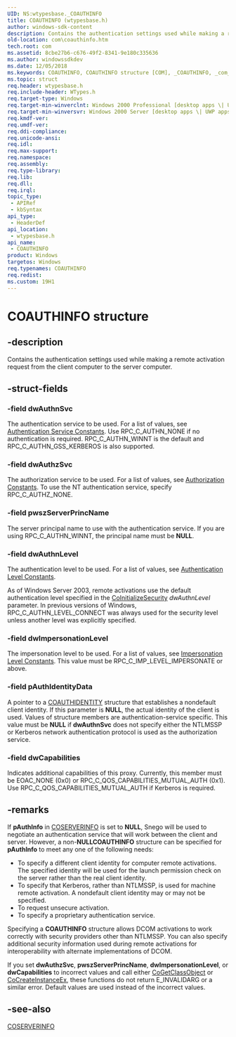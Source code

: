 ```yaml
---
UID: NS:wtypesbase._COAUTHINFO
title: COAUTHINFO (wtypesbase.h)
author: windows-sdk-content
description: Contains the authentication settings used while making a remote activation request from the client computer to the server computer.
old-location: com\coauthinfo.htm
tech.root: com
ms.assetid: 8cbe27b6-c676-49f2-8341-9e180c335636
ms.author: windowssdkdev
ms.date: 12/05/2018
ms.keywords: COAUTHINFO, COAUTHINFO structure [COM], _COAUTHINFO, _com_COAUTHINFO, com.coauthinfo, wtypesbase/COAUTHINFO
ms.topic: struct
req.header: wtypesbase.h
req.include-header: WTypes.h
req.target-type: Windows
req.target-min-winverclnt: Windows 2000 Professional [desktop apps \| UWP apps]
req.target-min-winversvr: Windows 2000 Server [desktop apps \| UWP apps]
req.kmdf-ver: 
req.umdf-ver: 
req.ddi-compliance: 
req.unicode-ansi: 
req.idl: 
req.max-support: 
req.namespace: 
req.assembly: 
req.type-library: 
req.lib: 
req.dll: 
req.irql: 
topic_type:
 - APIRef
 - kbSyntax
api_type:
 - HeaderDef
api_location:
 - wtypesbase.h
api_name:
 - COAUTHINFO
product: Windows
targetos: Windows
req.typenames: COAUTHINFO
req.redist: 
ms.custom: 19H1
---
```


# COAUTHINFO structure


## -description


Contains the authentication settings used while making a remote activation request from the client computer to the server computer.


## -struct-fields




### -field dwAuthnSvc

The authentication service to be used. For a list of values, see <a href="https://msdn.microsoft.com/c16a8e52-a7f9-40d9-99ef-10b382b5cb3c">Authentication Service Constants</a>. Use RPC_C_AUTHN_NONE if no authentication is required. RPC_C_AUTHN_WINNT is the default and RPC_C_AUTHN_GSS_KERBEROS is also supported.


### -field dwAuthzSvc

The authorization service to be used. For a list of values, see <a href="https://msdn.microsoft.com/a0bc9337-b7e4-41c5-ae36-4843fa7d98ce">Authorization Constants</a>. To use the NT authentication service, specify RPC_C_AUTHZ_NONE.


### -field pwszServerPrincName

The server principal name to use with the authentication service. If you are using RPC_C_AUTHN_WINNT, the principal name must be <b>NULL</b>.


### -field dwAuthnLevel

The authentication level to be used. For a list of values, see <a href="https://msdn.microsoft.com/06c409e4-3772-45cf-8c31-c64f99aca244">Authentication Level Constants</a>.

As of Windows Server 2003, remote activations use the default authentication level specified in the <a href="https://msdn.microsoft.com/e0933741-6b75-4ce1-aa63-6240e4a7130f">CoInitializeSecurity</a> <i>dwAuthnLevel</i> parameter. In previous versions of Windows, RPC_C_AUTHN_LEVEL_CONNECT was always used for the security level unless another level was explicitly specified.


### -field dwImpersonationLevel

The impersonation level to be used. For a list of values, see <a href="https://msdn.microsoft.com/ea5a3b46-b607-4192-a3cc-b2ec55ca94a6">Impersonation Level Constants</a>. This value must be RPC_C_IMP_LEVEL_IMPERSONATE or above.


### -field pAuthIdentityData

A pointer to a <a href="https://msdn.microsoft.com/ce14f8a6-0495-491a-a5c7-de7c1d3efd95">COAUTHIDENTITY</a> structure that establishes a nondefault client identity. If this parameter is <b>NULL</b>, the actual identity of the client is used. Values of structure members are authentication-service specific. This value must be <b>NULL</b> if <b>dwAuthnSvc</b> does not specify either the NTLMSSP or Kerberos network authentication protocol is used as the authorization service.


### -field dwCapabilities

Indicates additional capabilities of this proxy. Currently, this member must be EOAC_NONE (0x0) or RPC_C_QOS_CAPABILITIES_MUTUAL_AUTH (0x1). Use RPC_C_QOS_CAPABILITIES_MUTUAL_AUTH if Kerberos is required.


## -remarks



If <b>pAuthInfo</b> in <a href="https://msdn.microsoft.com/88c94a7f-5cf0-4d61-833f-91cba45d8624">COSERVERINFO</a> is set to <b>NULL</b>, Snego will be used to negotiate an authentication service that will work between the client and server. However, a non-<b>NULL</b><b>COAUTHINFO</b> structure can be specified for <b>pAuthInfo</b> to meet any one of the following needs:

<ul>
<li>To specify a different client identity for computer remote activations. The specified identity will be used for the launch permission check on the server rather than the real client identity.
</li>
<li>To specify that Kerberos, rather than NTLMSSP, is used for machine remote activation. A nondefault client identity may or may not be specified. 
</li>
<li>To request unsecure activation.
</li>
<li>To specify a proprietary authentication service.</li>
</ul>
Specifying a <b>COAUTHINFO</b> structure allows DCOM activations to work correctly with security providers other than NTLMSSP. You can also specify additional security information used during remote activations for interoperability with alternate implementations of DCOM. 

If you set <b>dwAuthzSvc</b>, <b>pwszServerPrincName</b>, <b>dwImpersonationLevel</b>, or <b>dwCapabilities</b> to incorrect values and call either <a href="https://msdn.microsoft.com/65e758ce-50a4-49e8-b3b2-0cd148d2781a">CoGetClassObject</a> or <a href="https://msdn.microsoft.com/3b414b95-e8d2-42e8-b4f2-5cc5189a3d08">CoCreateInstanceEx</a>, these functions do not return E_INVALIDARG or a similar error. Default values are used instead of the incorrect values.




## -see-also




<a href="https://msdn.microsoft.com/88c94a7f-5cf0-4d61-833f-91cba45d8624">COSERVERINFO</a>
 

 

